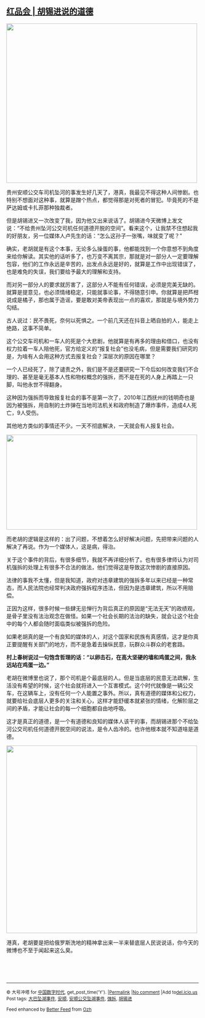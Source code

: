 <!--1594681622000-->
[红品会 | 胡锡进说的道德](https://chinadigitaltimes.net/chinese/2020/07/%e7%ba%a2%e5%93%81%e4%bc%9a-%e8%83%a1%e9%94%a1%e8%bf%9b%e8%af%b4%e7%9a%84%e9%81%93%e5%be%b7/)
------

<p><img class="aligncenter wp-image-650001" src="https://chinadigitaltimes.net/chinese/files/2020/07/胡锡进1-14-300x251.jpg" alt="" width="500" height="418" srcset="https://chinadigitaltimes.net/chinese/files/2020/07/胡锡进1-14-300x251.jpg 300w, https://chinadigitaltimes.net/chinese/files/2020/07/胡锡进1-14-1024x856.jpg 1024w, https://chinadigitaltimes.net/chinese/files/2020/07/胡锡进1-14-768x642.jpg 768w, https://chinadigitaltimes.net/chinese/files/2020/07/胡锡进1-14.jpg 1080w" sizes="(max-width: 500px) 100vw, 500px" /></p><p>贵州安顺公交车司机坠河的事发生好几天了，港真，我最见不得这种人间惨剧。也特别不想面对这种事，就算是蹭个热点，都觉得那是对死者的冒犯。毕竟死的不是萨达姆或卡扎菲那种独裁者。</p><p>但是胡锡进又一次改变了我，因为他又出来说话了。胡锡进今天微博上发文说：“不给贵州坠河公交司机任何道德开脱的空间”。看来这个，让我禁不住想起我的好朋友，另一位媒体人卢先生的话：“怎么这孙子一张嘴，味就变了呢？”</p><p>确实，老胡就是有这个本事，无论多么操蛋的事，他都能找到一个你意想不到角度来给你解读。其实他的话听多了，也万变不离其宗，那就是对一部分人一定要理解包容，他们的工作永远是辛苦的，出发点永远是好的，就算是工作中出现错误了，也是难免的失误，我们要给予最大的理解和支持。</p><p>而对另一部分人的要求就厉害了，这部分人不能有任何错误，必须是完美无缺的。就算是提意见，也必须情绪稳定，只能就事论事，不得随意引申。你就算是把芦柑说成是橘子，那也属于造谣，要是敢对美帝表现出一点的喜欢，那就是与境外势力勾结。</p><p>古人说过：民不畏死，奈何以死惧之。一个前几天还在抖音上晒自拍的人，能走上绝路，这事不简单。</p><p>这个公交车司机和一车人的死是个大悲剧，他就算是有再多的理由和借口，也没有权力拉着一车人陪他死，官方给定义的“报复社会”也没毛病，但是需要我们研究的是，为啥有人会用这种方式去报复社会？深层次的原因在哪里？</p><p>一个人已经死了，除了谴责之外，我们是不是还要研究一下今后如何改变我们不合理的、甚至是毫无基本人性和物权概念的强拆，而不是在死的人身上再踏上一只脚，叫他永世不得翻身。</p><p>这种因为强拆而导致报复社会的事不是第一次了，2010年江西抚州的钱明奇也是因为被强拆，用自制的土炸弹在当地司法机关和政府制造了爆炸事件，造成4人死亡，9人受伤。</p><p>其他地方类似的事情还不少。一天不彻底解决，一天就会有人报复社会。</p><p><img class="aligncenter wp-image-650002" src="https://chinadigitaltimes.net/chinese/files/2020/07/胡锡进2-300x149.jpg" alt="" width="500" height="249" srcset="https://chinadigitaltimes.net/chinese/files/2020/07/胡锡进2-300x149.jpg 300w, https://chinadigitaltimes.net/chinese/files/2020/07/胡锡进2-1024x510.jpg 1024w, https://chinadigitaltimes.net/chinese/files/2020/07/胡锡进2-768x383.jpg 768w, https://chinadigitaltimes.net/chinese/files/2020/07/胡锡进2.jpg 1080w" sizes="(max-width: 500px) 100vw, 500px" /></p><p>而老胡的逻辑是这样的：出了问题，不想着怎么好好解决问题，先把带来问题的人解决了再说。作为一个媒体人，这是病，得治。</p><p>关于这个事件的背后，有很多细节，我就不再详细分析了。也有很多律师认为对司机强拆的处理上有很多不合法的做法，他们觉得这是导致这次惨剧的直接原因。</p><p>法律的事我不太懂，但是我知道，政府对违章建筑的强拆多年以来已经是一种常态，而人民法院也经常判决政府强拆程序违法，但因为是违章建筑，所以不用赔偿。</p><p>正因为这样，很多时候一些肆无忌惮行为背后真正的原因是“无法无天”的政绩观，是骨子里没有法治观念在做怪。如果一个社会长期的法治的缺失，就会让这个社会中的每个人都会随时面临类似被强拆的危险。</p><p>如果老胡真的是一个有良知的媒体的人，对这个国家和民族有真感情，这才是你真正要提醒有关部门的地方，而不是急着去操纵民意，玩群众斗群众的老套路。</p><p><strong>村上春树说过一句饱含哲理的话：</strong><strong>“</strong><strong>以卵击石，在高大坚硬的墙和鸡蛋之间，我永远站在鸡蛋一边。</strong><strong>”</strong></p><p>老胡在微博里也说了，那个司机是个最底层的人。但是当底层的民意无法疏解，生活没有希望的时候，这个社会就将进入一个互害模式。这个时代就像是一辆公交车，在这辆车上，没有任何一个人能置之事外。所以，真有道德的媒体和公权力，就要给社会底层人更多的关注和关心，这样才能舒缓本就紧张的情绪，化解阶层之间的矛盾，才能让社会的每一个细胞都自由地呼吸。</p><p>这才是真正的道德，是一个有道德和良知的媒体人该干的事，而胡锡进那个不给坠河公交司机任何道德开脱空间的说法，是令人齿冷的。也许他根本就不知道啥是道德。</p><p><img class="aligncenter wp-image-650003" src="https://chinadigitaltimes.net/chinese/files/2020/07/胡锡进3-3-300x295.jpg" alt="" width="500" height="492" srcset="https://chinadigitaltimes.net/chinese/files/2020/07/胡锡进3-3-300x295.jpg 300w, https://chinadigitaltimes.net/chinese/files/2020/07/胡锡进3-3-1024x1008.jpg 1024w, https://chinadigitaltimes.net/chinese/files/2020/07/胡锡进3-3-768x756.jpg 768w, https://chinadigitaltimes.net/chinese/files/2020/07/胡锡进3-3-50x50.jpg 50w, https://chinadigitaltimes.net/chinese/files/2020/07/胡锡进3-3.jpg 1080w" sizes="(max-width: 500px) 100vw, 500px" /></p><p>港真，老胡要是把给俄罗斯洗地的精神拿出来一半来替底层人民说说话，你今天的微博也不至于闻起来这么臭。</p><p>&nbsp;</p><p>&nbsp;</p><hr /><p><small>&copy; 大号冲塔 for <a href="https://chinadigitaltimes.net/chinese">中国数字时代</a>, get_post_time('Y'). |<a href="https://chinadigitaltimes.net/chinese/2020/07/%e7%ba%a2%e5%93%81%e4%bc%9a-%e8%83%a1%e9%94%a1%e8%bf%9b%e8%af%b4%e7%9a%84%e9%81%93%e5%be%b7/">Permalink</a> |<a href="https://chinadigitaltimes.net/chinese/2020/07/%e7%ba%a2%e5%93%81%e4%bc%9a-%e8%83%a1%e9%94%a1%e8%bf%9b%e8%af%b4%e7%9a%84%e9%81%93%e5%be%b7/#comments">No comment</a> |Add to<a href="http://del.icio.us/post?url=https://chinadigitaltimes.net/chinese/2020/07/%e7%ba%a2%e5%93%81%e4%bc%9a-%e8%83%a1%e9%94%a1%e8%bf%9b%e8%af%b4%e7%9a%84%e9%81%93%e5%be%b7/&amp;title=红品会 | 胡锡进说的道德">del.icio.us</a><br/>Post tags: <a href="https://chinadigitaltimes.net/chinese/tag/%e5%a4%a7%e5%b7%b4%e5%9d%a0%e6%b9%96%e4%ba%8b%e4%bb%b6/" rel="tag">大巴坠湖事件</a>, <a href="https://chinadigitaltimes.net/chinese/tag/%e5%ae%89%e9%a1%ba/" rel="tag">安顺</a>, <a href="https://chinadigitaltimes.net/chinese/tag/%e5%ae%89%e9%a1%ba%e5%85%ac%e4%ba%a4%e5%9d%a0%e6%b9%96%e4%ba%8b%e4%bb%b6/" rel="tag">安顺公交坠湖事件</a>, <a href="https://chinadigitaltimes.net/chinese/tag/%e5%bc%ba%e6%8b%86/" rel="tag">强拆</a>, <a href="https://chinadigitaltimes.net/chinese/tag/%e8%83%a1%e9%94%a1%e8%bf%9b/" rel="tag">胡锡进</a><br/></small></p><p><small>Feed enhanced by <a href='http://planetozh.com/blog/my-projects/wordpress-plugin-better-feed-rss/'>Better Feed</a> from  <a href='http://planetozh.com/blog/'>Ozh</a></small></p>
